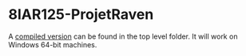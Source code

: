 # 8IAR125-ProjetRaven

A [compiled version](build.zip) can be found in the top level folder. It will work on Windows 64-bit machines.